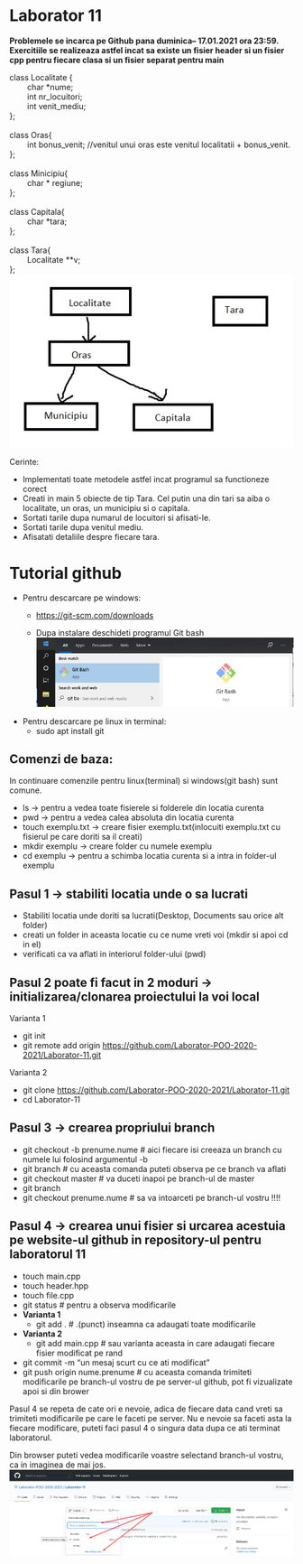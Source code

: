 # **Laborator 11**

**Problemele se incarca pe Github pana duminica– 17.01.2021 ora 23:59.\
Exercitiile se realizeaza astfel incat sa existe un fisier header si un fisier cpp pentru fiecare clasa si un fisier separat pentru main**


class Localitate {\
&nbsp;&nbsp;&nbsp;&nbsp;&nbsp;&nbsp;&nbsp;&nbsp;char *nume;\
&nbsp;&nbsp;&nbsp;&nbsp;&nbsp;&nbsp;&nbsp;&nbsp;int nr_locuitori;\
&nbsp;&nbsp;&nbsp;&nbsp;&nbsp;&nbsp;&nbsp;&nbsp;int venit_mediu;\
};\
\
class Oras{\
&nbsp;&nbsp;&nbsp;&nbsp;&nbsp;&nbsp;&nbsp;&nbsp;int bonus_venit; //venitul unui oras este venitul localitatii + bonus_venit.\
};\
\
class Minicipiu{\
&nbsp;&nbsp;&nbsp;&nbsp;&nbsp;&nbsp;&nbsp;&nbsp;char * regiune;\
};\
\
class Capitala{\
&nbsp;&nbsp;&nbsp;&nbsp;&nbsp;&nbsp;&nbsp;&nbsp;char *tara;\
};\
\
class Tara{\
&nbsp;&nbsp;&nbsp;&nbsp;&nbsp;&nbsp;&nbsp;&nbsp;Localitate **v;\
};
![alt text](https://github.com/Laborator-POO-2020-2021/Laborator-11/blob/master/Screenshot_3.png)

Cerinte:
- Implementati toate metodele astfel incat programul sa functioneze corect
- Creati in main 5 obiecte de tip Tara. Cel putin una din tari sa aiba o localitate, un oras, un municipiu si o capitala.
- Sortati tarile dupa numarul de locuitori si afisati-le.
- Sortati tarile dupa venitul mediu.
- Afisatati detaliile despre fiecare tara.


    

# Tutorial github

 - Pentru descarcare pe windows:
   - https://git-scm.com/downloads

   - Dupa instalare deschideti programul Git bash
![alt text](https://github.com/Laborator-POO-2020-2021/Laborator-11/blob/master/Screenshot_1.png)
 - Pentru descarcare pe linux in terminal:
   - sudo apt install git

## Comenzi de baza:
In continuare comenzile pentru linux(terminal) si windows(git bash) sunt comune.
- ls -> pentru a vedea toate fisierele si folderele din locatia curenta
- pwd -> pentru a vedea calea absoluta din locatia curenta
- touch exemplu.txt -> creare fisier exemplu.txt(inlocuiti exemplu.txt cu fisierul pe care doriti sa il creati)
- mkdir exemplu -> creare folder cu numele exemplu
- cd exemplu -> pentru a schimba locatia curenta si a intra in folder-ul exemplu

## Pasul 1 -> stabiliti locatia unde o sa lucrati
- Stabiliti locatia unde doriti sa lucrati(Desktop, Documents sau orice alt folder)
- creati un folder in aceasta locatie cu ce nume vreti voi (mkdir si apoi cd in el)
- verificati ca va aflati in interiorul folder-ului (pwd)

## Pasul 2 poate fi facut in 2 moduri -> initializarea/clonarea proiectului la voi local
Varianta 1
- git init
- git remote add origin https://github.com/Laborator-POO-2020-2021/Laborator-11.git

Varianta 2
- git clone https://github.com/Laborator-POO-2020-2021/Laborator-11.git
- cd Laborator-11

## Pasul 3 -> crearea propriului branch
- git checkout -b prenume.nume # aici fiecare isi creeaza un branch cu numele lui folosind argumentul -b
- git branch # cu aceasta comanda puteti observa pe ce branch va aflati
- git checkout master # va duceti inapoi pe branch-ul de master
- git branch
- git checkout prenume.nume # sa va intoarceti pe branch-ul vostru !!!!

## Pasul 4 -> crearea unui fisier si urcarea acestuia pe website-ul github in repository-ul pentru laboratorul 11
- touch main.cpp
- touch header.hpp
- touch file.cpp
- git status # pentru a observa modificarile
- **Varianta 1**
    - git add . # .(punct) inseamna ca adaugati toate modificarile
- **Varianta 2**
    - git add main.cpp # sau varianta aceasta in care adaugati fiecare fisier modificat pe rand
- git commit -m “un mesaj scurt cu ce ati modificat”
- git push origin nume.prenume # cu aceasta comanda trimiteti modificarile pe branch-ul vostru de pe server-ul github, pot fi vizualizate apoi si din brower

Pasul 4 se repeta de cate ori e nevoie, adica de fiecare data cand vreti sa trimiteti modificarile pe care le faceti pe server.
Nu e nevoie sa faceti asta la fiecare modificare, puteti faci pasul 4 o singura data dupa ce ati terminat laboratorul.

Din browser puteti vedea modificarile voastre selectand branch-ul vostru, ca in imaginea de mai jos.
![alt text](https://github.com/Laborator-POO-2020-2021/Laborator-11/blob/master/Screenshot_2.png)
